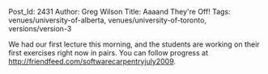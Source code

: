 Post_Id: 2431
Author: Greg Wilson
Title: Aaaand They're Off!
Tags: venues/university-of-alberta, venues/university-of-toronto, versions/version-3

<p>We had our first lecture this morning, and the students are working on their first exercises right now in pairs. You can follow progress at <a href="http://friendfeed.com/softwarecarpentryjuly2009">http://friendfeed.com/softwarecarpentryjuly2009</a>.</p>
